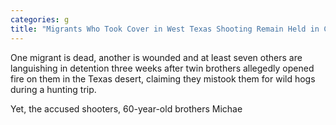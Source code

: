 ```yaml
---
categories: g
title: "Migrants Who Took Cover in West Texas Shooting Remain Held in Custody"
---
```


One migrant is dead, another is wounded and at least seven others are languishing in detention three weeks after twin brothers allegedly opened fire on them in the Texas desert, claiming they mistook them for wild hogs during a hunting trip.



Yet, the accused shooters, 60-year-old brothers Michae